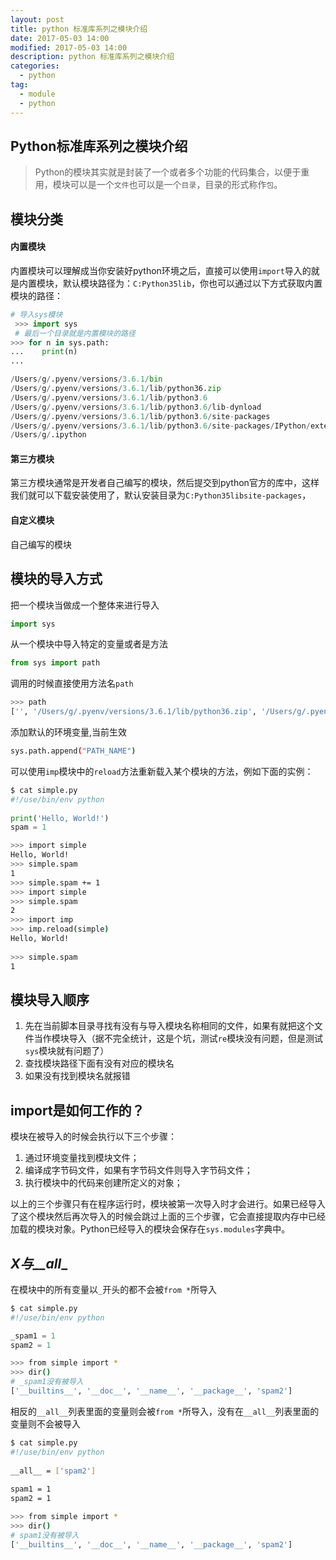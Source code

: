 ```yaml
---
layout: post
title: python 标准库系列之模块介绍
date: 2017-05-03 14:00
modified: 2017-05-03 14:00
description: python 标准库系列之模块介绍
categories:
  - python
tag:
  - module
  - python
---
```


## Python标准库系列之模块介绍

> Python的模块其实就是封装了一个或者多个功能的代码集合，以便于重用，模块可以是一个`文件`也可以是一个`目录`，目录的形式称作`包`。

## 模块分类

#### **内置模块**

内置模块可以理解成当你安装好python环境之后，直接可以使用`import`导入的就是内置模块，默认模块路径为：`C:Python35lib`，你也可以通过以下方式获取内置模块的路径：

```python
# 导入sys模块
 >>> import sys
 # 最后一个目录就是内置模块的路径
>>> for n in sys.path:
...    print(n)
...    

/Users/g/.pyenv/versions/3.6.1/bin
/Users/g/.pyenv/versions/3.6.1/lib/python36.zip
/Users/g/.pyenv/versions/3.6.1/lib/python3.6
/Users/g/.pyenv/versions/3.6.1/lib/python3.6/lib-dynload
/Users/g/.pyenv/versions/3.6.1/lib/python3.6/site-packages
/Users/g/.pyenv/versions/3.6.1/lib/python3.6/site-packages/IPython/extensions
/Users/g/.ipython
```

#### **第三方模块**

第三方模块通常是开发者自己编写的模块，然后提交到python官方的库中，这样我们就可以下载安装使用了，默认安装目录为`C:Python35libsite-packages`，

#### **自定义模块**

自己编写的模块

## 模块的导入方式

把一个模块当做成一个整体来进行导入

```python
import sys
```

从一个模块中导入特定的变量或者是方法

```python
from sys import path
```

调用的时候直接使用方法名`path`

```bash
>>> path
['', '/Users/g/.pyenv/versions/3.6.1/lib/python36.zip', '/Users/g/.pyenv/versions/3.6.1/lib/python3.6', '/Users/g/.pyenv/versions/3.6.1/lib/python3.6/lib-dynload', '/Users/g/.pyenv/versions/3.6.1/lib/python3.6/site-packages']
```

添加默认的环境变量,当前生效

```bash
sys.path.append("PATH_NAME")
```

可以使用`imp`模块中的`reload`方法重新载入某个模块的方法，例如下面的实例：

```python
$ cat simple.py 
#!/use/bin/env python
 
print('Hello, World!')
spam = 1
```

```bash
>>> import simple
Hello, World!
>>> simple.spam
1
>>> simple.spam += 1
>>> import simple
>>> simple.spam
2
>>> import imp
>>> imp.reload(simple)
Hello, World!
 
>>> simple.spam
1
```



## 模块导入顺序

1. 先在当前脚本目录寻找有没有与导入模块名称相同的文件，如果有就把这个文件当作模块导入（据不完全统计，这是个坑，测试`re`模块没有问题，但是测试`sys`模块就有问题了）
2. 查找模块路径下面有没有对应的模块名
3. 如果没有找到模块名就报错



## import是如何工作的？

模块在被导入的时候会执行以下三个步骤：

1. 通过环境变量找到模块文件；
2. 编译成字节码文件，如果有字节码文件则导入字节码文件；
3. 执行模块中的代码来创建所定义的对象；

以上的三个步骤只有在程序运行时，模块被第一次导入时才会进行。如果已经导入了这个模块然后再次导入的时候会跳过上面的三个步骤，它会直接提取内存中已经加载的模块对象。Python已经导入的模块会保存在`sys.modules`字典中。



## _X与__all__

在模块中的所有变量以`_`开头的都不会被`from *`所导入

```python
$ cat simple.py 
#!/use/bin/env python

_spam1 = 1
spam2 = 1
```

```bash
>>> from simple import *
>>> dir()
# _spam1没有被导入
['__builtins__', '__doc__', '__name__', '__package__', 'spam2']
```

相反的`__all__`列表里面的变量则会被`from *`所导入，没有在`__all__`列表里面的变量则不会被导入

```bash
$ cat simple.py
#!/use/bin/env python
 
__all__ = ['spam2']
 
spam1 = 1
spam2 = 1
```

```bash
>>> from simple import *
>>> dir()
# spam1没有被导入
['__builtins__', '__doc__', '__name__', '__package__', 'spam2']
```



